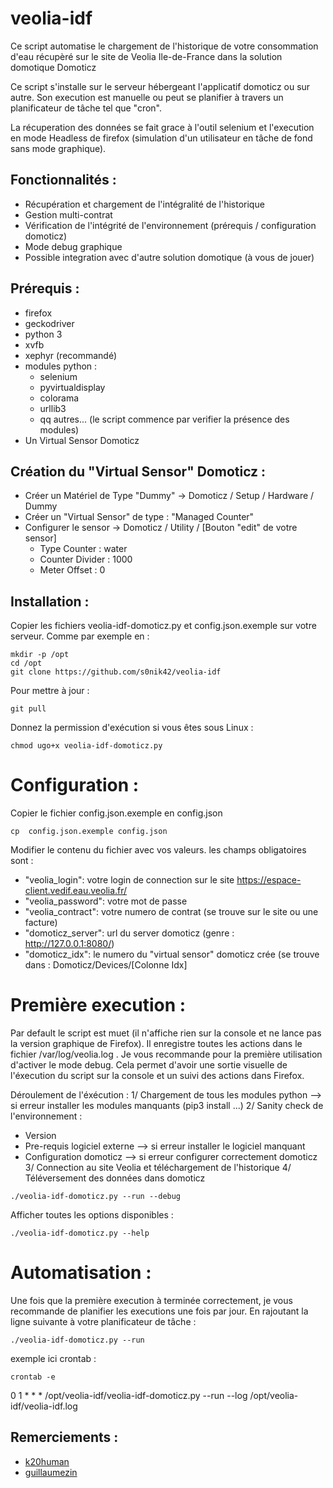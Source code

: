 # veolia-idf
Ce script automatise le chargement de l'historique de votre consommation d'eau récupèré sur le site de Veolia Ile-de-France dans la solution domotique Domoticz

Ce script s'installe sur le serveur hébergeant l'applicatif domoticz ou sur autre. Son execution est manuelle ou peut se planifier à travers un planificateur de tâche tel que "cron". 

La récuperation des données se fait grace à l'outil selenium et l'execution en mode Headless de firefox (simulation d'un utilisateur en tâche de fond sans mode graphique).

## Fonctionnalités :
* Récupération et chargement de l'intégralité de l'historique
* Gestion multi-contrat
* Vérification de l'intégrité de l'environnement (prérequis / configuration domoticz)
* Mode debug graphique
* Possible integration avec d'autre solution domotique (à vous de jouer)

## Prérequis :
* firefox
* geckodriver
* python 3
* xvfb
* xephyr (recommandé)
* modules python :
  * selenium
  * pyvirtualdisplay
  * colorama
  * urllib3
  * qq autres... (le script commence par verifier la présence des modules)
* Un Virtual Sensor Domoticz 

## Création du "Virtual Sensor" Domoticz :
* Créer un Matériel de Type "Dummy" -> Domoticz / Setup / Hardware / Dummy
* Créer un "Virtual Sensor" de type : "Managed Counter"
* Configurer le sensor -> Domoticz / Utility / [Bouton "edit" de votre sensor]
  * Type Counter : water
  * Counter Divider : 1000
  * Meter Offset : 0
    
## Installation :

Copier les fichiers veolia-idf-domoticz.py et config.json.exemple sur votre serveur. Comme par exemple en :
```
mkdir -p /opt
cd /opt
git clone https://github.com/s0nik42/veolia-idf
```
Pour mettre à jour :
```
git pull
```
Donnez la permission d'exécution si vous êtes sous Linux :
```
chmod ugo+x veolia-idf-domoticz.py
```

# Configuration :
Copier le fichier config.json.exemple en config.json
```
cp  config.json.exemple config.json
```
Modifier le contenu du fichier avec vos valeurs. les champs obligatoires sont :
* "veolia_login": votre login de connection sur le site https://espace-client.vedif.eau.veolia.fr/
* "veolia_password": votre mot de passe
* "veolia_contract": votre numero de contrat (se trouve sur le site ou une facture)
* "domoticz_server": url du server domoticz (genre : http://127.0.0.1:8080/)
* "domoticz_idx": le numero du "virtual sensor" domoticz crée (se trouve dans : Domoticz/Devices/[Colonne Idx]

# Première execution :
Par default le script est muet (il n'affiche rien sur la console et ne lance pas la version graphique de Firefox). Il enregistre toutes les actions dans le fichier /var/log/veolia.log . 
Je vous recommande pour la première utilisation d'activer le mode debug. Cela permet d'avoir une sortie visuelle de l'éxecution du script sur la console et un suivi des actions dans Firefox. 

Déroulement de l'éxécution :
1/ Chargement de tous les modules python --> si erreur installer les modules manquants (pip3 install ...)
2/ Sanity check de l'environnement :
 * Version
 * Pre-requis logiciel externe --> si erreur installer le logiciel manquant 
 * Configuration domoticz --> si erreur configurer correctement domoticz
3/ Connection au site Veolia et téléchargement de l'historique
4/ Téléversement des données dans domoticz

```
./veolia-idf-domoticz.py --run --debug 
```
Afficher toutes les options disponibles :
```
./veolia-idf-domoticz.py --help
```

# Automatisation :
Une fois que la première execution à terminée correctement, je vous recommande de planifier les executions une fois par jour. En rajoutant la ligne suivante à votre planificateur de tâche :
```
./veolia-idf-domoticz.py --run
```

exemple ici crontab :
```
crontab -e
```
0 1 * * *       /opt/veolia-idf/veolia-idf-domoticz.py --run --log /opt/veolia-idf/veolia-idf.log

## Remerciements :
* [k20human](https://github.com/k20human)
* [guillaumezin](https://github.com/guillaumezin)
